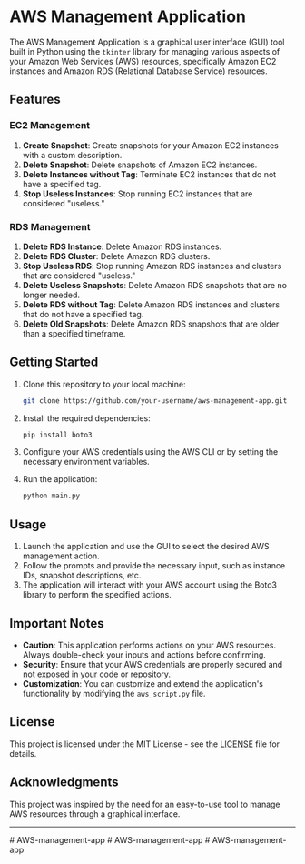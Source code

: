 # AWS Management Application

The AWS Management Application is a graphical user interface (GUI) tool built in Python using the `tkinter` library for managing various aspects of your Amazon Web Services (AWS) resources, specifically Amazon EC2 instances and Amazon RDS (Relational Database Service) resources.

## Features

### EC2 Management

1. **Create Snapshot**: Create snapshots for your Amazon EC2 instances with a custom description.
2. **Delete Snapshot**: Delete snapshots of Amazon EC2 instances.
3. **Delete Instances without Tag**: Terminate EC2 instances that do not have a specified tag.
4. **Stop Useless Instances**: Stop running EC2 instances that are considered "useless."

### RDS Management

1. **Delete RDS Instance**: Delete Amazon RDS instances.
2. **Delete RDS Cluster**: Delete Amazon RDS clusters.
3. **Stop Useless RDS**: Stop running Amazon RDS instances and clusters that are considered "useless."
4. **Delete Useless Snapshots**: Delete Amazon RDS snapshots that are no longer needed.
5. **Delete RDS without Tag**: Delete Amazon RDS instances and clusters that do not have a specified tag.
6. **Delete Old Snapshots**: Delete Amazon RDS snapshots that are older than a specified timeframe.

## Getting Started

1. Clone this repository to your local machine:

   ```bash
   git clone https://github.com/your-username/aws-management-app.git
   ```

2. Install the required dependencies:

   ```bash
   pip install boto3
   ```

3. Configure your AWS credentials using the AWS CLI or by setting the necessary environment variables.

4. Run the application:

   ```bash
   python main.py
   ```

## Usage

1. Launch the application and use the GUI to select the desired AWS management action.
2. Follow the prompts and provide the necessary input, such as instance IDs, snapshot descriptions, etc.
3. The application will interact with your AWS account using the Boto3 library to perform the specified actions.

## Important Notes

- **Caution**: This application performs actions on your AWS resources. Always double-check your inputs and actions before confirming.
- **Security**: Ensure that your AWS credentials are properly secured and not exposed in your code or repository.
- **Customization**: You can customize and extend the application's functionality by modifying the `aws_script.py` file.

## License

This project is licensed under the MIT License - see the [LICENSE](LICENSE) file for details.

## Acknowledgments

This project was inspired by the need for an easy-to-use tool to manage AWS resources through a graphical interface.

---
#   A W S - m a n a g e m e n t - a p p 
 
 #   A W S - m a n a g e m e n t - a p p 
 
 #   A W S - m a n a g e m e n t - a p p 
 
 